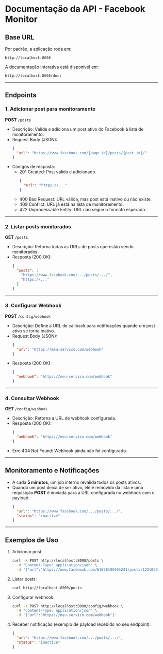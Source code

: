 # Documentação da API - Facebook Monitor

## Base URL

Por padrão, a aplicação roda em:

```
http://localhost:8000
```

A documentação interativa está disponível em:

```
http://localhost:8000/docs
```

---

## Endpoints

### 1. Adicionar post para monitoramento

**POST** `/posts`

- Descrição: Valida e adiciona um post ativo do Facebook à lista de monitoramento.
- Request Body (JSON):
  ```json
  {
    "url": "https://www.facebook.com/{page_id}/posts/{post_id}/"
  }
  ```
- Códigos de resposta:
  - 201 Created: Post válido e adicionado.
    ```json
    {
      "url": "https://..."
    }
    ```
  - 400 Bad Request: URL válida, mas post está inativo ou não existe.
  - 409 Conflict: URL já está na lista de monitoramento.
  - 422 Unprocessable Entity: URL não segue o formato esperado.

---

### 2. Listar posts monitorados

**GET** `/posts`

- Descrição: Retorna todas as URLs de posts que estão sendo monitorados.
- Resposta (200 OK):
  ```json
  {
    "posts": [
      "https://www.facebook.com/.../posts/.../",
      "https://..."
    ]
  }
  ```

---

### 3. Configurar Webhook

**POST** `/config/webhook`

- Descrição: Define a URL de callback para notificações quando um post ativo se torna inativo.
- Request Body (JSON):
  ```json
  {
    "url": "https://meu-servico.com/webhook"
  }
  ```
- Resposta (200 OK):
  ```json
  {
    "webhook": "https://meu-servico.com/webhook"
  }
  ```

---

### 4. Consultar Webhook

**GET** `/config/webhook`

- Descrição: Retorna a URL de webhook configurada.
- Resposta (200 OK):
  ```json
  {
    "webhook": "https://meu-servico.com/webhook"
  }
  ```
- Erro 404 Not Found: Webhook ainda não foi configurado.

---

## Monitoramento e Notificações

- A cada **5 minutos**, um job interno revalida todos os posts ativos.
- Quando um post deixa de ser ativo, ele é removido da lista e uma requisição **POST** é enviada para a URL configurada no webhook com o payload:
  ```json
  {
    "url": "https://www.facebook.com/.../posts/.../",
    "status": "inactive"
  }
  ```

---

## Exemplos de Uso

1. Adicionar post:
   ```bash
   curl -X POST http://localhost:8000/posts \
     -H "Content-Type: application/json" \
     -d '{"url":"https://www.facebook.com/61576190405241/posts/122102364680873013/"}'
   ```

2. Listar posts:
   ```bash
   curl http://localhost:8000/posts
   ```

3. Configurar webhook:
   ```bash
   curl -X POST http://localhost:8000/config/webhook \
     -H "Content-Type: application/json" \
     -d '{"url":"https://meu-servico.com/webhook"}'
   ```

4. Receber notificação (exemplo de payload recebido no seu endpoint):
   ```json
   {
     "url": "https://www.facebook.com/.../posts/.../",
     "status": "inactive"
   }
   ```
